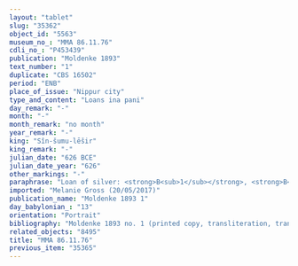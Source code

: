 ```yaml
---
layout: "tablet"
slug: "35362"
object_id: "5563"
museum_no_: "MMA 86.11.76"
cdli_no_: "P453439"
publication: "Moldenke 1893"
text_number: "1"
duplicate: "CBS 16502"
period: "ENB"
place_of_issue: "Nippur city"
type_and_content: "Loans ina pani"
day_remark: "-"
month: "-"
month_remark: "no month"
year_remark: "-"
king: "Sîn-šumu-lēšir"
king_remark: "-"
julian_date: "626 BCE"
julian_date_year: "626"
other_markings: "-"
paraphrase: "Loan of silver: <strong>B<sub>1</sub></strong>, <strong>B<sub>2</sub></strong>, <strong>B<sub>3</sub></strong>, <strong>B<sub>4</sub></strong> and <strong>B<sub>5</sub></strong> owe to (<em>ina muhhi ina pāni</em>) the &Scaron;ama&scaron; Temple 30 talents of silver. For each mina of silver, the debtors have to give one sheep (<em>ṣēnu</em>) to the &Scaron;ama&scaron; Temple in Ulūl (VI). If they do not deliver on time, they have to give the sheep together with their offspring (<em>tālittu</em>). In the presence of (<em>ina uzuzzi</em>) 5 witnesses (including Bēl-īpu&scaron;, royal resident (<em>qīpu</em>) of Sippar, as first witness and Na&rsquo;id-Marduk, apparently another title-bearer [lost], as second witness; see Nielsen 2011: 169-170) and the scribe.<br /> &nbsp;<br /> <strong>B<sub>1</sub></strong> = &Scaron;umu-iddin; <strong>B<sub>2</sub></strong> = Marduk-mu&scaron;allim; <strong>B<sub>3</sub></strong> = &Scaron;arrāni; <strong>B<sub>4</sub></strong> = Marduk//Girrema; <strong>B<sub>5</sub></strong> = Nab&ucirc;-mu&scaron;allim; Scribe = Nab&ucirc;-nāṣir-nap&scaron;āti<br /> &nbsp;"
imported: "Melanie Gross (20/05/2017)"
publication_name: "Moldenke 1893 1"
day_babylonian_: "13"
orientation: "Portrait"
bibliography: "Moldenke 1893 no. 1 (printed copy, transliteration, translation). Delaunay 1977, Part II, 1 (transliteration, translation, comment). Cast CBS 16502: BE 8/1, 141 (edition). Mentioned in Nielsen 2011 passim. "
related_objects: "8495"
title: "MMA 86.11.76"
previous_item: "35365"
---
```

